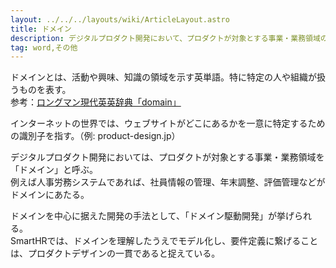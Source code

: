 ```yaml
---
layout: ../../../layouts/wiki/ArticleLayout.astro
title: ドメイン
description: デジタルプロダクト開発において、プロダクトが対象とする事業・業務領域のこと。
tag: word,その他
---
```


ドメインとは、活動や興味、知識の領域を示す英単語。特に特定の人や組織が扱うものを表す。<br>
参考：[ロングマン現代英英辞典「domain」](https://www.ldoceonline.com/dictionary/domain)

インターネットの世界では、ウェブサイトがどこにあるかを一意に特定するための識別子を指す。（例: product-design.jp）

デジタルプロダクト開発においては、プロダクトが対象とする事業・業務領域を「ドメイン」と呼ぶ。<br>
例えば人事労務システムであれば、社員情報の管理、年末調整、評価管理などがドメインにあたる。

ドメインを中心に据えた開発の手法として、「ドメイン駆動開発」が挙げられる。<br>
SmartHRでは、ドメインを理解したうえでモデル化し、要件定義に繋げることは、プロダクトデザインの一貫であると捉えている。

